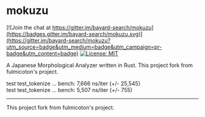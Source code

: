 # mokuzu

[![Join the chat at https://gitter.im/bayard-search/mokuzu](https://badges.gitter.im/bayard-search/mokuzu.svg)](https://gitter.im/bayard-search/mokuzu?utm_source=badge&utm_medium=badge&utm_campaign=pr-badge&utm_content=badge)
[![License: MIT](https://img.shields.io/badge/License-MIT-yellow.svg)](https://opensource.org/licenses/MIT)

A Japanese Morphological Analyzer written in Rust. This project fork from fulmicoton's project.


test test_tokenize ... bench:       7,666 ns/iter (+/- 25,545)  
test test_tokenize ... bench:       5,507 ns/iter (+/- 755)


---
This project fork from fulmicoton's project.
